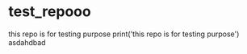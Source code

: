 # test_repooo
this  repo is for testing purpose
print('this  repo is for testing purpose')
asdahdbad

